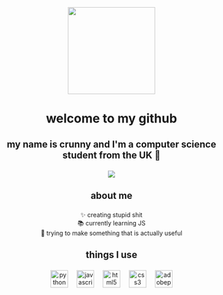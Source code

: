 <div align="center">
  <img height="200" src="https://i.ibb.co/ngBQqKb/standard.gif"  />
</div>

###

<h1 align="center">welcome to my github</h1>

###

<h2 align="center">my name is crunny and I'm a computer science student from the UK  💂</h2>

###

<div align="center">
  <img src="https://visitor-badge.laobi.icu/badge?page_id=crunny.crunny&left_color=black&right_color=firebrick"  />
</div>

###

<h2 align="center">about me</h2>

###

<p align="center">✨ creating stupid shit<br>📚 currently learning JS<br>🎯 trying to make something that is actually useful</p>

###

<h2 align="center">things I use</h2>

###

<div align="center">
  <img src="https://skillicons.dev/icons?i=py" height="40" alt="python logo"  />
  <img width="12" />
  <img src="https://skillicons.dev/icons?i=js" height="40" alt="javascript logo"  />
  <img width="12" />
  <img src="https://skillicons.dev/icons?i=html" height="40" alt="html5 logo"  />
  <img width="12" />
  <img src="https://skillicons.dev/icons?i=css" height="40" alt="css3 logo"  />
  <img width="12" />
  <img src="https://skillicons.dev/icons?i=ps" height="40" alt="adobephotoshop logo"  />
</div>

###
